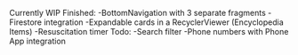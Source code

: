 Currently WIP
Finished:
-BottomNavigation with 3 separate fragments
-Firestore integration
-Expandable cards in a RecyclerViewer (Encyclopedia Items)
-Resuscitation timer
Todo:
-Search filter
-Phone numbers with Phone App integration
